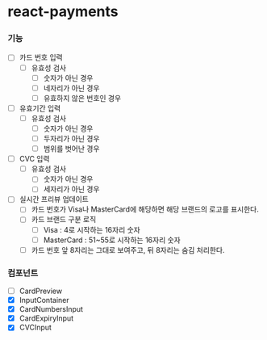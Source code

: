 # react-payments
### 기능
- [ ] 카드 번호 입력
    - [ ] 유효성 검사
        - [ ] 숫자가 아닌 경우
        - [ ] 네자리가 아닌 경우
        - [ ] 유효하지 않은 번호인 경우
- [ ] 유효기간 입력
    - [ ] 유효성 검사
        - [ ] 숫자가 아닌 경우
        - [ ] 두자리가 아닌 경우
        - [ ] 범위를 벗어난 경우
- [ ] CVC 입력
    - [ ] 유효성 검사
        - [ ] 숫자가 아닌 경우
        - [ ] 세자리가 아닌 경우
- [ ] 실시간 프리뷰 업데이트
    - [ ] 카드 번호가 Visa나 MasterCard에 해당하면 해당 브랜드의 로고를 표시한다.
    - [ ] 카드 브랜드 구분 로직
      - [ ] Visa : 4로 시작하는 16자리 숫자
      - [ ] MasterCard : 51~55로 시작하는 16자리 숫자
    - [ ] 카드 번호 앞 8자리는 그대로 보여주고, 뒤 8자리는 숨김 처리한다.

### 컴포넌트
- [ ] CardPreview
- [x] InputContainer
- [x] CardNumbersInput
- [x] CardExpiryInput
- [x] CVCInput